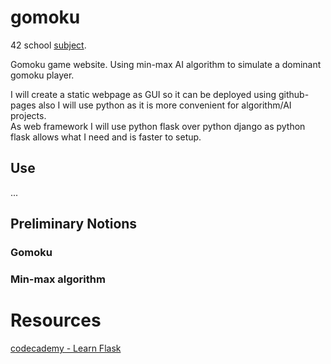 # gomoku

42 school [subject](https://cdn.intra.42.fr/pdf/pdf/81333/en.subject.pdf).

Gomoku game website. Using min-max AI algorithm to simulate a dominant gomoku player.

I will create a static webpage as GUI so it can be deployed using github-pages also I will use python as it is more convenient for algorithm/AI projects.<br>
As web framework I will use python flask over python django as python flask allows what I need and is faster to setup. 

## Use
...

## Preliminary Notions
### Gomoku

### Min-max algorithm

# Resources
[codecademy - Learn Flask](https://www.codecademy.com/learn/learn-flask)<br>
